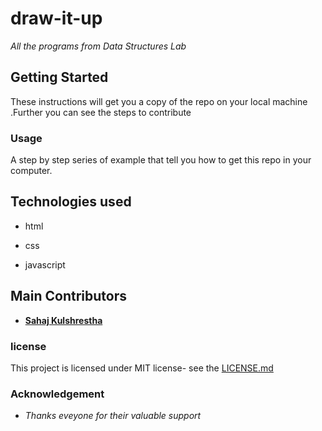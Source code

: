 # draw-it-up
_All the programs from Data Structures Lab_


## Getting Started
 
These instructions will get you a copy of the repo on your local machine .Further you can see the steps to contribute

### Usage
A step by step series of example that tell you how to get this repo in your computer.


## Technologies used
 
 * html
 
 * css

 * javascript


## Main Contributors 
 * [**Sahaj Kulshrestha**](https://github.com/sahaj21)


### license
 
 This project is licensed under MIT license- see the [LICENSE.md](https://github.com/Sahaj21/ds-lab)
 
### Acknowledgement


 * _Thanks eveyone for their valuable support_
